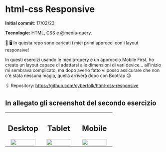 # html-css Responsive

**Initial commit**: 17/02/23

**Tecnologie:** HTML, CSS e @media-query.

📱 🖥️ In questa repo sono caricati i miei primi approcci con i layout responsive!

In questi esercizi usando le media-query e un approccio Mobile First, ho creato un layout capace di adattarsi alle dimensioni di vari device... all'inizio mi sembrava complicato, ma dopo averlo fatto vi posso assicurare che non c'è stata nessuna magia, quella arriverà dopo con Bootrap 😉

🖇️ Repository:
https://github.com/cyberfolk/html-css-responsive

## In allegato gli screenshot del secondo esercizio

<table cellpadding="0">
  <tr style="padding: 0">
    <td valign="top" align="center" width="33%">
        <h2 >Desktop</h2>
        <img src="./2-advanced/screencapture/desktop.png" width="90%"/>
    </td>
    <td valign="top" align="center" width="33%">
        <h2>Tablet</h2>
        <img src="./2-advanced/screencapture/tablet.png" width="90%"/>
    </td>
    <td valign="top" align="center" width="33%">
        <h2>Mobile</h2>
        <img src="./2-advanced/screencapture/mobile.png" width="90%"/>
    </td>
  </tr>
</table>
